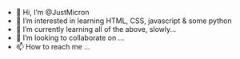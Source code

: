 - 👋 Hi, I’m @JustMicron
- 👀 I’m interested in learning HTML, CSS, javascript & some python
- 🌱 I’m currently learning all of the above, slowly...
- 💞️ I’m looking to collaborate on ... 
- 📫 How to reach me ...

<!---
JustMicron/JustMicron is a ✨ special ✨ repository because its `README.md` (this file) appears on your GitHub profile.
You can click the Preview link to take a look at your changes.
--->
